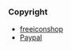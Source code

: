 ### Copyright

- [freeiconshop](https://freeiconshop.com/icon-shop-license/)
- [Paypal](https://www.paypal.com/de/webapps/mpp/logo-center)